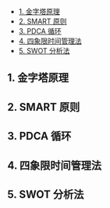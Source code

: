 <!-- @import "[TOC]" {cmd="toc" depthFrom=1 depthTo=6 orderedList=false} -->

<!-- code_chunk_output -->

- [1. 金字塔原理](#1-金字塔原理)
- [2. SMART 原则](#2-smart-原则)
- [3. PDCA 循环](#3-pdca-循环)
- [4. 四象限时间管理法](#4-四象限时间管理法)
- [5. SWOT 分析法](#5-swot-分析法)

<!-- /code_chunk_output -->

## 1. 金字塔原理

## 2. SMART 原则

## 3. PDCA 循环

## 4. 四象限时间管理法

## 5. SWOT 分析法
